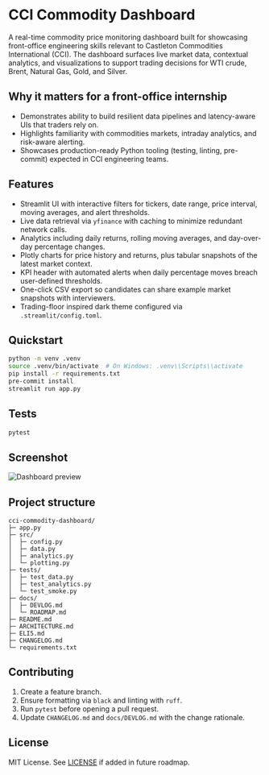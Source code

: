# CCI Commodity Dashboard

A real-time commodity price monitoring dashboard built for showcasing front-office engineering skills relevant to Castleton Commodities International (CCI). The dashboard surfaces live market data, contextual analytics, and visualizations to support trading decisions for WTI crude, Brent, Natural Gas, Gold, and Silver.

## Why it matters for a front-office internship
- Demonstrates ability to build resilient data pipelines and latency-aware UIs that traders rely on.
- Highlights familiarity with commodities markets, intraday analytics, and risk-aware alerting.
- Showcases production-ready Python tooling (testing, linting, pre-commit) expected in CCI engineering teams.

## Features
- Streamlit UI with interactive filters for tickers, date range, price interval, moving averages, and alert thresholds.
- Live data retrieval via `yfinance` with caching to minimize redundant network calls.
- Analytics including daily returns, rolling moving averages, and day-over-day percentage changes.
- Plotly charts for price history and returns, plus tabular snapshots of the latest market context.
- KPI header with automated alerts when daily percentage moves breach user-defined thresholds.
- One-click CSV export so candidates can share example market snapshots with interviewers.
- Trading-floor inspired dark theme configured via `.streamlit/config.toml`.

## Quickstart
```bash
python -m venv .venv
source .venv/bin/activate  # On Windows: .venv\\Scripts\\activate
pip install -r requirements.txt
pre-commit install
streamlit run app.py
```

## Tests
```bash
pytest
```

## Screenshot
![Dashboard preview](docs/assets/dashboard-preview.png "Placeholder preview - replace with actual screenshot once captured")

## Project structure
```
cci-commodity-dashboard/
├─ app.py
├─ src/
│  ├─ config.py
│  ├─ data.py
│  ├─ analytics.py
│  └─ plotting.py
├─ tests/
│  ├─ test_data.py
│  ├─ test_analytics.py
│  └─ test_smoke.py
├─ docs/
│  ├─ DEVLOG.md
│  └─ ROADMAP.md
├─ README.md
├─ ARCHITECTURE.md
├─ ELI5.md
├─ CHANGELOG.md
└─ requirements.txt
```

## Contributing
1. Create a feature branch.
2. Ensure formatting via `black` and linting with `ruff`.
3. Run `pytest` before opening a pull request.
4. Update `CHANGELOG.md` and `docs/DEVLOG.md` with the change rationale.

## License
MIT License. See [LICENSE](LICENSE) if added in future roadmap.
